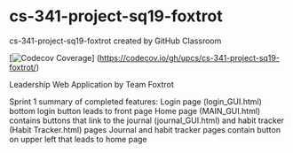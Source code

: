 # cs-341-project-sq19-foxtrot
cs-341-project-sq19-foxtrot created by GitHub Classroom

[![Codecov Coverage](https://img.shields.io/codecov/c/github/upcs/cs-341-project-sq19-foxtrot/master.svg?style=flat-square)] (https://codecov.io/gh/upcs/cs-341-project-sq19-foxtrot/)

Leadership Web Application by Team Foxtrot

Sprint 1 summary of completed features:
Login page (login_GUI.html) bottom login button leads to front page 
Home page (MAIN_GUI.html) contains buttons that link to the journal (journal_GUI.html) and habit tracker (Habit Tracker.html) pages
Journal and habit tracker pages contain button on upper left that leads to home page 
